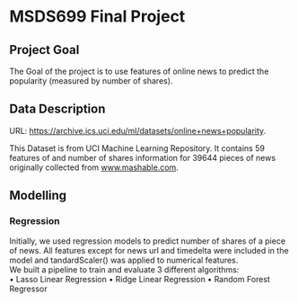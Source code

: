 # MSDS699 Final Project
## Project Goal
The Goal of the project is to use features of online news to predict the popularity (measured by number of shares).
## Data Description
URL: https://archive.ics.uci.edu/ml/datasets/online+news+popularity.  
  
This Dataset is from UCI Machine Learning Repository. It contains 59 features of and number of shares information for 39644 pieces of news originally collected from www.mashable.com.
## Modelling
### Regression
Initially, we used regression models to predict number of shares of a piece of news. All features except for news url and timedelta were included in the model and tandardScaler() was applied to numerical features.  
We built a pipeline to train and evaluate 3 different algorithms:  
• Lasso Linear Regression
• Ridge Linear Regression
• Random Forest Regressor
